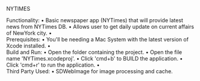 NYTIMES

Functionality:
	•	Basic newspaper app (NYTimes) that will provide latest news from NYTimes DB.
	•	Allows user to get daily update on current affairs of NewYork city.
	•	
Prerequisites:
	•	You'll be needing a Mac System with the latest version of Xcode installed.
	•	
Build and Run:
	•	Open the folder containing the project.
	•	Open the file name 'NYTimes.xcodeproj'.
	•	Click 'cmd+b' to BUILD the application.
	•	Click 'cmd+r' to run the application.
	•	
Third Party Used:
	•	SDWebImage for image processing and cache.
